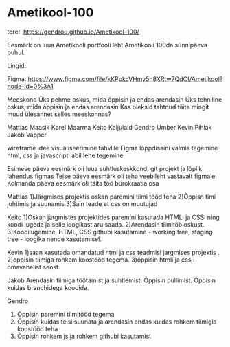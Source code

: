 # Ametikool-100
tere!!
https://gendrou.github.io/Ametikool-100/

Eesmärk on luua Ametikooli portfooli leht Ametikooli 100da sünnipäeva puhul.

Lingid:

Figma:
https://www.figma.com/file/kKPpkcVHmy5n8XRtw7QdCf/Ametikool?node-id=0%3A1

Meeskond
Üks pehme oskus, mida õppisin ja endas arendasin
Üks tehniline oskus, mida õppisin ja endas arendasin
Kas oleksid tahtnud täita mingit muud ülesannet selles meeskonnas?

Mattias Maasik
Karel Maarma
Keito Kaljulaid
Gendro Umber
Kevin Pihlak
Jakob Vapper

wireframe idee visualiseerimine tahvlile
Figma lõppdisaini valmis tegemine
html, css ja javascripti abil lehe tegemine

Esimese päeva eesmärk oli luua suhtluskeskkond, git projekt ja lõplik lahendus figmas
Teise päeva eesmärk oli teha veebileht vastavalt figmale
Kolmanda päeva eesmärk oli täita töö bürokraatia osa


Mattias
  1)Järgmises projektis oskan paremini tiimi tööd teha
  2)Õppisn timi juhtimis ja suunamis
  3)Sain teade et css on muutujad

Keito
  1)Oskan järgmistes projektides paremini kasutada HTMLi ja CSSi ning koodi lugeda ja selle loogikast aru saada.
  2)Arendasin tiimitöö oskust.
  3)Koodilugemine, HTML, CSS githubi kasutamine - working tree, staging tree - loogika nende kasutamisel.
  
   Kevin
   1)saan kasutada omandatud html ja css teadmisi jargmises projektis .
   2)oppisin tiimiga rohkem koostööd tegema.
   3)õppisin htmli ja css´i omavahelist seost.

   Jakob
   Arendasin tiimiga töötamist ja suhtlemist.
   Õppisin pullimist.
   Õppisin kuidas branchidega koodida.

   Gendro
   1) Õppisin paremini tiimitööd tegema
   2) Õppisin kuidas teisi suunata ja arendasin endas kuidas rohkem tiimigia koostööd teha
   3) Õppisin rohkem js ja rohkem githubi kasutamist

   